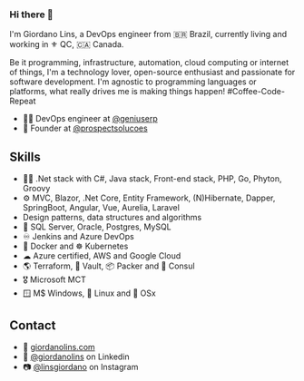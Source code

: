### Hi there 👋
I'm Giordano Lins, a DevOps engineer from 🇧🇷 Brazil, currently living and working in ⚜ QC, 🇨🇦 Canada.

Be it programming, infrastructure, automation, cloud computing or internet of things, I'm a technology lover, open-source enthusiast and passionate for software development. I'm agnostic to programming languages or platforms, what really drives me is making things happen! #Coffee-Code-Repeat

- 👨‍💼 DevOps engineer at [@geniuserp](https://github.com/geniuserp)
- 🏢 Founder at [@prospectsolucoes](https://github.com/prospectsolucoes)

## Skills
- 👨‍💻 .Net stack with C#, Java stack, Front-end stack, PHP, Go, Phyton, Groovy
- ⚙️ MVC, Blazor, .Net Core, Entity Framework, (N)Hibernate, Dapper, SpringBoot, Angular, Vue, Aurelia, Laravel
- Design patterns, data structures and algorithms
- 💽 SQL Server, Oracle, Postgres, MySQL
- ♾ Jenkins and Azure DevOps
- 🐳 Docker and ☸ Kubernetes
- ☁ Azure certified, AWS and Google Cloud
- 🌎 Terraform, 🔑 Vault, 📦 Packer and 🔌 Consul
- 🎖 Microsoft MCT
- 🪟 M$ Windows, 🐧 Linux and 🍎 OSx

## Contact
- 📝 [giordanolins.com](https://giordanolins.com)
- 💼 [@giordanolins](https://www.linkedin.com/in/giordanolins) on Linkedin
- 📷 [@linsgiordano](https://www.instagram.com/linsgiordano) on Instagram
